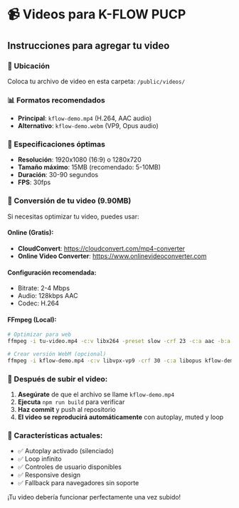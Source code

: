 # 📹 Videos para K-FLOW PUCP

## Instrucciones para agregar tu video

### 📁 Ubicación
Coloca tu archivo de video en esta carpeta: `/public/videos/`

### 📊 Formatos recomendados
- **Principal**: `kflow-demo.mp4` (H.264, AAC audio)
- **Alternativo**: `kflow-demo.webm` (VP9, Opus audio)

### 🎯 Especificaciones óptimas
- **Resolución**: 1920x1080 (16:9) o 1280x720
- **Tamaño máximo**: 15MB (recomendado: 5-10MB)
- **Duración**: 30-90 segundos
- **FPS**: 30fps

### 🔧 Conversión de tu video (9.90MB)

Si necesitas optimizar tu video, puedes usar:

#### Online (Gratis):
- **CloudConvert**: https://cloudconvert.com/mp4-converter
- **Online Video Converter**: https://www.onlinevideoconverter.com

#### Configuración recomendada:
- Bitrate: 2-4 Mbps
- Audio: 128kbps AAC
- Codec: H.264

#### FFmpeg (Local):
```bash
# Optimizar para web
ffmpeg -i tu-video.mp4 -c:v libx264 -preset slow -crf 23 -c:a aac -b:a 128k kflow-demo.mp4

# Crear versión WebM (opcional)
ffmpeg -i kflow-demo.mp4 -c:v libvpx-vp9 -crf 30 -c:a libopus kflow-demo.webm
```

### 📝 Después de subir el video:

1. **Asegúrate** de que el archivo se llame `kflow-demo.mp4`
2. **Ejecuta** `npm run build` para verificar
3. **Haz commit** y push al repositorio
4. **El video se reproducirá automáticamente** con autoplay, muted y loop

### 🎨 Características actuales:
- ✅ Autoplay activado (silenciado)
- ✅ Loop infinito
- ✅ Controles de usuario disponibles
- ✅ Responsive design
- ✅ Fallback para navegadores sin soporte

¡Tu video debería funcionar perfectamente una vez subido!
